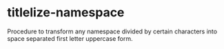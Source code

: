 titlelize-namespace
===================

Procedure to transform any namespace divided by certain characters into space separated first letter uppercase form.
